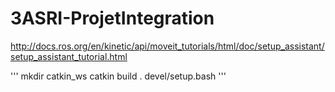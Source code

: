 # 3ASRI-ProjetIntegration
http://docs.ros.org/en/kinetic/api/moveit_tutorials/html/doc/setup_assistant/setup_assistant_tutorial.html


'''
mkdir catkin_ws
catkin build
. devel/setup.bash
'''
